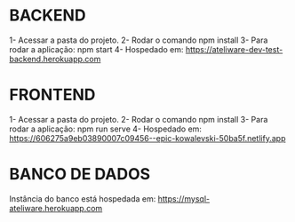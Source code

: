 # BACKEND
1- Acessar a pasta do projeto.
2- Rodar o comando npm install
3- Para rodar a aplicação: npm start
4- Hospedado em: https://ateliware-dev-test-backend.herokuapp.com

# FRONTEND
1- Acessar a pasta do projeto.
2- Rodar o comando npm install
3- Para rodar a aplicação: npm run serve
4- Hospedado em: https://606275a9eb03890007c09456--epic-kowalevski-50ba5f.netlify.app

# BANCO DE DADOS
Instância do banco está hospedada em: https://mysql-ateliware.herokuapp.com
